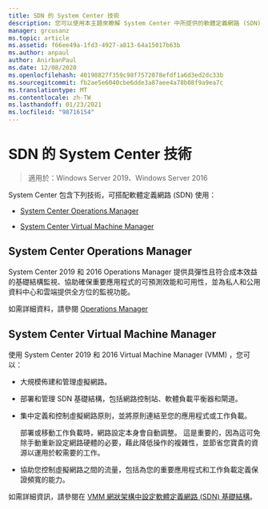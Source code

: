 ```yaml
---
title: SDN 的 System Center 技術
description: 您可以使用本主題來瞭解 System Center 中所提供的軟體定義網路 (SDN) 技術。
manager: grcusanz
ms.topic: article
ms.assetid: f66ee49a-1fd3-4927-a813-64a15017b63b
ms.author: anpaul
author: AnirbanPaul
ms.date: 12/08/2020
ms.openlocfilehash: 40198827f359c98f7572078efdf1a6d3ed2dc33b
ms.sourcegitcommit: fb2ae5e6040cbe6dde3a87aee4a78b08f9a9ea7c
ms.translationtype: MT
ms.contentlocale: zh-TW
ms.lasthandoff: 01/23/2021
ms.locfileid: "98716154"
---
```

# <a name="system-center-technologies-for-sdn"></a>SDN 的 System Center 技術

>適用於：Windows Server 2019、Windows Server 2016

System Center 包含下列技術，可搭配軟體定義網路 (SDN) 使用：

-   [System Center Operations Manager](#bkmk_scom)

-   [System Center Virtual Machine Manager](#bkmk_scvmm)


## <a name="system-center-operations-manager"></a><a name="bkmk_scom"></a>System Center Operations Manager
System Center 2019 和 2016 Operations Manager 提供具彈性且符合成本效益的基礎結構監視、協助確保重要應用程式的可預測效能和可用性，並為私人和公用資料中心和雲端提供全方位的監視功能。

如需詳細資料，請參閱 [Operations Manager](/system-center/scom/welcome?view=sc-om-2019)

## <a name="system-center-virtual-machine-manager"></a><a name="bkmk_scvmm"></a>System Center Virtual Machine Manager
使用 System Center 2019 和 2016 Virtual Machine Manager (VMM) ，您可以：

- 大規模佈建和管理虛擬網路。
- 部署和管理 SDN 基礎結構，包括網路控制站、軟體負載平衡器和閘道。
- 集中定義和控制虛擬網路原則，並將原則連結至您的應用程式或工作負載。

  部署或移動工作負載時，網路設定本身會自動調整。 這是重要的，因為這可免除手動重新設定網路硬體的必要，藉此降低操作的複雜性，並節省您寶貴的資源以運用於較需要的工作。
- 協助您控制虛擬網路之間的流量，包括為您的重要應用程式和工作負載定義保證頻寬的能力。


如需詳細資訊，請參閱在 [VMM 網狀架構中設定軟體定義網路 (SDN) 基礎結構](/system-center/vmm/deploy-sdn)。
